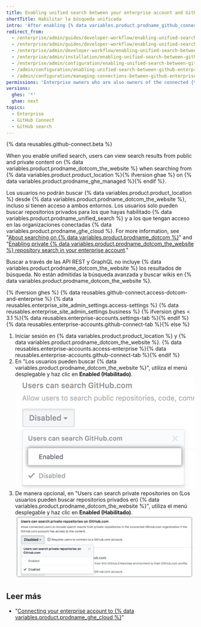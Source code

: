 ```yaml
---
title: Enabling unified search between your enterprise account and GitHub.com
shortTitle: Habilitar la búsqueda unificada
intro: 'After enabling {% data variables.product.prodname_github_connect %}, you can allow search of {% data variables.product.prodname_dotcom_the_website %} for members of your enterprise on {% data variables.product.product_name %}.'
redirect_from:
  - /enterprise/admin/guides/developer-workflow/enabling-unified-search-between-github-enterprise-and-github-com/
  - /enterprise/admin/guides/developer-workflow/enabling-unified-search-between-github-enterprise-server-and-github-com/
  - /enterprise/admin/developer-workflow/enabling-unified-search-between-github-enterprise-server-and-githubcom/
  - /enterprise/admin/installation/enabling-unified-search-between-github-enterprise-server-and-githubcom
  - /enterprise/admin/configuration/enabling-unified-search-between-github-enterprise-server-and-githubcom
  - /admin/configuration/enabling-unified-search-between-github-enterprise-server-and-githubcom
  - /admin/configuration/managing-connections-between-github-enterprise-server-and-github-enterprise-cloud/enabling-unified-search-between-github-enterprise-server-and-githubcom
permissions: 'Enterprise owners who are also owners of the connected {% data variables.product.prodname_ghe_cloud %} organization or enterprise account can enable unified search between {% data variables.product.product_name %} and {% data variables.product.prodname_dotcom_the_website %}.'
versions:
  ghes: '*'
  ghae: next
topics:
  - Enterprise
  - GitHub Connect
  - GitHub search
---
```


{% data reusables.github-connect.beta %}

When you enable unified search, users can view search results from public and private content on {% data variables.product.prodname_dotcom_the_website %} when searching from {% data variables.product.product_location %}{% ifversion ghae %} on {% data variables.product.prodname_ghe_managed %}{% endif %}.

Los usuarios no podrán buscar {% data variables.product.product_location %} desde {% data variables.product.prodname_dotcom_the_website %}, incluso si tienen acceso a ambos entornos. Los usuarios solo pueden buscar repositorios privados para los que hayas habilitado {% data variables.product.prodname_unified_search %} y a los que tengan acceso en las organizaciones conectadas {% data variables.product.prodname_ghe_cloud %}. For more information, see "[About searching on {% data variables.product.prodname_dotcom %}](/search-github/getting-started-with-searching-on-github/about-searching-on-github/#searching-across-github-enterprise-and-githubcom-simultaneously)" and "[Enabling private {% data variables.product.prodname_dotcom_the_website %} repository search in your enterprise account](/search-github/getting-started-with-searching-on-github/enabling-githubcom-repository-search-from-your-private-enterprise-environment)."

Buscar a través de las API REST y GraphQL no incluye {% data variables.product.prodname_dotcom_the_website %} los resultados de búsqueda. No están admitidas la búsqueda avanzada y buscar wikis en {% data variables.product.prodname_dotcom_the_website %}.

{% ifversion ghes %}
{% data reusables.github-connect.access-dotcom-and-enterprise %}
{% data reusables.enterprise_site_admin_settings.access-settings %}
{% data reusables.enterprise_site_admin_settings.business %}
{% ifversion ghes < 3.1 %}{% data reusables.enterprise-accounts.settings-tab %}{% endif %}{% data reusables.enterprise-accounts.github-connect-tab %}{% else %}
1. Iniciar sesión en {% data variables.product.product_location %} y {% data variables.product.prodname_dotcom_the_website %}.
{% data reusables.enterprise-accounts.access-enterprise %}{% data reusables.enterprise-accounts.github-connect-tab %}{% endif %}
1. En "Los usuarios pueden buscar {% data variables.product.prodname_dotcom_the_website %}", utiliza el menú desplegable y haz clic en **Enabled (Habilitado)**. ![Habilitar la opción de búsqueda en el menú desplegable de búsqueda de GitHub.com](/assets/images/enterprise/site-admin-settings/github-dotcom-enable-search.png)
1. De manera opcional, en "Users can search private repositories on (Los usuarios pueden buscar repositorios privados en) {% data variables.product.prodname_dotcom_the_website %}", utiliza el menú desplegable y haz clic en **Enabled (Habilitado)**. ![Habilitar la opción de búsqueda de repositorios privados en el menú desplegable de búsqueda de GitHub.com](/assets/images/enterprise/site-admin-settings/enable-private-search.png)

## Leer más

- "[Connecting your enterprise account to {% data variables.product.prodname_ghe_cloud %}](/admin/configuration/managing-connections-between-your-enterprise-accounts/connecting-your-enterprise-account-to-github-enterprise-cloud)"

